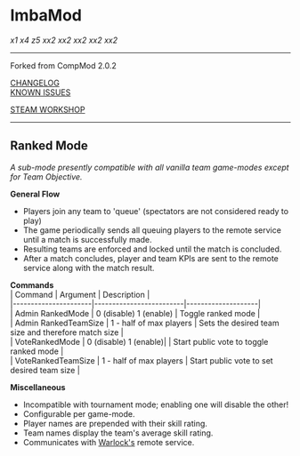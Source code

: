 # ImbaMod  
*x1 x4 z5 xx2 xx2 xx2 xx2 xx2*

---

Forked from CompMod 2.0.2

[CHANGELOG](CHANGELOG.md)  
[KNOWN ISSUES](KNOWN-ISSUES.md)

[STEAM WORKSHOP](https://steamcommunity.com/sharedfiles/filedetails/?id=2358740950)

---

## Ranked Mode  
*A sub-mode presently compatible with all vanilla team game-modes except for Team Objective.*

**General Flow**  
- Players join any team to 'queue' (spectators are not considered ready to play)  
- The game periodically sends all queuing players to the remote service until a match is successfully made.  
- Resulting teams are enforced and locked until the match is concluded.  
- After a match concludes, player and team KPIs are sent to the remote service along with the match result.

**Commands**  
| Command              | Argument                | Description        |  
|----------------------|-------------------------|--------------------|  
| Admin RankedMode     | 0 (disable) 1 (enable)  | Toggle ranked mode |  
| Admin RankedTeamSize | 1 - half of max players | Sets the desired team size and therefore match size |  
| VoteRankedMode       | 0 (disable) 1 (enable)| | Start public vote to toggle ranked mode             |  
| VoteRankedTeamSize   | 1 - half of max players | Start public vote to set desired team size          |

**Miscellaneous**  
- Incompatible with tournament mode; enabling one will disable the other!  
- Configurable per game-mode.  
- Player names are prepended with their skill rating.  
- Team names display the team's average skill rating.  
- Communicates with [Warlock's](https://steamcommunity.com/profiles/76561198088696466) remote service.
